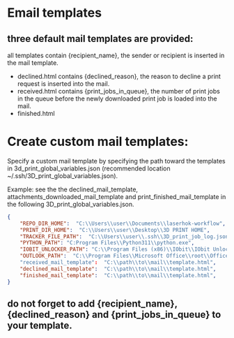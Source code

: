 # Email templates

## three default mail templates are provided:
all templates contain {recipient_name}, the sender or recipient is inserted in the mail template. 
* declined.html
contains {declined_reason}, the reason to decline a print request is inserted into the mail.
* received.html
contains {print_jobs_in_queue}, the number of print jobs in the queue before the newly downloaded print job is loaded into the mail.
* finished.html

# Create custom mail templates:
Specify a custom mail template by specifying the path toward the templates in 3d_print_global_variables.json (recommended location ~/.ssh/3D_print_global_variables.json).

Example: see the the declined_mail_template, attachments_downloaded_mail_template and print_finished_mail_template in the following 3D_print_global_variables.json.

   ```json
   {
       "REPO_DIR_HOME":  "C:\\Users\\user\\Documents\\laserhok-workflow",
       "PRINT_DIR_HOME":  "C:\\Users\\user\\Desktop\\3D PRINT HOME",
       "TRACKER_FILE_PATH":  "C:\\Users\\user\\.ssh\\3D_print_job_log.json",
       "PYTHON_PATH": "C:Program Files\\Python311\\python.exe",
       "IOBIT_UNLOCKER_PATH": "C:\\Program Files (x86)\\IObit\\IObit Unlocker\\IObitUnlocker.exe",
       "OUTLOOK_PATH":  "C:\\Program Files\\Microsoft Office\\root\\Office16\\OUTLOOK.EXE"
       "received_mail_template":  "C:\\path\\to\\mail\\template.html",
       "declined_mail_template":  "C:\\path\\to\\mail\\template.html",
       "finished_mail_template":  "C:\\path\\to\\mail\\template.html",
   }
   ```
## do not forget to add {recipient_name}, {declined_reason} and {print_jobs_in_queue} to your template.

